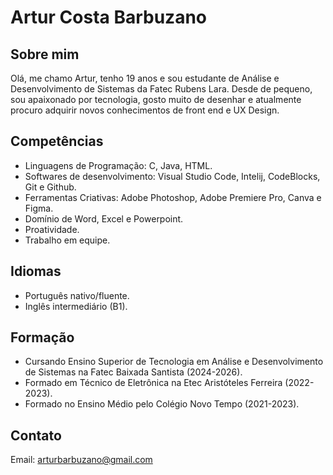# Artur Costa Barbuzano

## Sobre mim

Olá, me chamo Artur, tenho 19 anos e sou estudante de Análise e Desenvolvimento de Sistemas da Fatec Rubens Lara. Desde de pequeno, sou apaixonado por tecnologia, gosto muito de desenhar e atualmente procuro adquirir novos conhecimentos de front end e UX Design.

## Competências

- Linguagens de Programação: C, Java, HTML.
- Softwares de desenvolvimento: Visual Studio Code, Intelij, CodeBlocks, Git e Github.
- Ferramentas Criativas: Adobe Photoshop, Adobe Premiere Pro, Canva e Figma.
- Domínio de Word, Excel e Powerpoint.
- Proatividade.
- Trabalho em equipe.

## Idiomas

- Português nativo/fluente.
- Inglês intermediário (B1).

## Formação

- Cursando Ensino Superior de Tecnologia em Análise e Desenvolvimento de Sistemas na Fatec Baixada Santista (2024-2026).
- Formado em Técnico de Eletrônica na Etec Aristóteles Ferreira (2022-2023).
- Formado no Ensino Médio pelo Colégio Novo Tempo (2021-2023).

## Contato

Email: arturbarbuzano@gmail.com